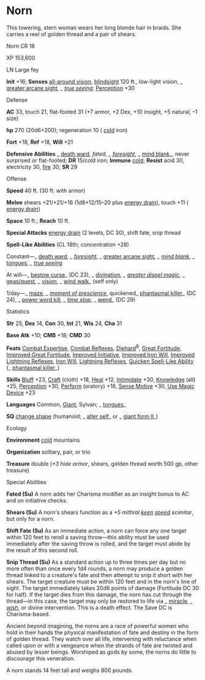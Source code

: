 # Norn

This towering, stern woman wears her long blonde hair in braids. She carries a reel of golden thread and a pair of shears.

Norn CR 18

XP 153,600

LN Large fey

**Init** +16; **Senses** [all-around vision](/pathfinderRPG/prd/monsters/universalMonsterRules.html#_all-around-vision), [blindsight](/pathfinderRPG/prd/monsters/universalMonsterRules.html#_blindsight) 120 ft., low-light vision, _ [greater arcane sight](/pathfinderRPG/prd/spells/arcaneSight.html#_arcane-sight-greater)_, _ [true seeing](/pathfinderRPG/prd/spells/trueSeeing.html#_true-seeing)_; [Perception](/pathfinderRPG/prd/skills/perception.html#_perception) +30

Defense

**AC** 33, touch 21, flat-footed 31 (+7 armor, +2 Dex, +10 insight, +5 natural, –1 size)

**hp** 270 (20d6+200); regeneration 10 ( [cold](/pathfinderRPG/prd/monsters/creatureTypes.html#_cold-subtype) iron)

**Fort** +18, **Ref** +18, **Will** +21

**Defensive Abilities** _ [death ward](/pathfinderRPG/prd/spells/deathWard.html#_death-ward)_, fated, _ [foresight](/pathfinderRPG/prd/spells/foresight.html#_foresight)_, _ [mind blank](/pathfinderRPG/prd/spells/mindBlank.html#_mind-blank)_, never surprised or flat-footed; **DR** 15/cold iron; **Immune** [cold](/pathfinderRPG/prd/monsters/creatureTypes.html#_cold-subtype); **Resist** acid 30, electricity 30, [fire](/pathfinderRPG/prd/monsters/creatureTypes.html#_fire-subtype) 30; **SR** 29

Offense

**Speed** 40 ft. (30 ft. with armor)

**Melee** shears +21/+21/+16 (1d8+12/15–20 plus [energy drain](/pathfinderRPG/prd/monsters/universalMonsterRules.html#_energy-drain)), touch +11 ( [energy drain](/pathfinderRPG/prd/monsters/universalMonsterRules.html#_energy-drain))

**Space** 10 ft.; **Reach** 10 ft.

**Special Attacks** [energy drain](/pathfinderRPG/prd/monsters/universalMonsterRules.html#_energy-drain) (2 levels, DC 30), shift fate, snip thread

**Spell-Like Abilities** (CL 18th; concentration +28)

Constant—_ [death ward](/pathfinderRPG/prd/spells/deathWard.html#_death-ward)_, _ [foresight](/pathfinderRPG/prd/spells/foresight.html#_foresight)_, _ [greater arcane sight](/pathfinderRPG/prd/spells/arcaneSight.html#_arcane-sight-greater)_, _ [mind blank](/pathfinderRPG/prd/spells/mindBlank.html#_mind-blank)_, _ [tongues](/pathfinderRPG/prd/spells/tongues.html#_tongues)_, _ [true seeing](/pathfinderRPG/prd/spells/trueSeeing.html#_true-seeing)_

At will—_ [bestow curse](/pathfinderRPG/prd/spells/bestowCurse.html#_bestow-curse)_ (DC 23), _ [divination](/pathfinderRPG/prd/spells/divination.html#_divination)_, _ [greater dispel magic](/pathfinderRPG/prd/spells/dispelMagic.html#_dispel-magic-greater)_, _ [geas/quest](/pathfinderRPG/prd/spells/geasQuest.html#_geas-quest)_, _ [vision](/pathfinderRPG/prd/spells/vision.html#_vision)_, _ [wind walk](/pathfinderRPG/prd/spells/windWalk.html#_wind-walk)_ (self only)

1/day—_ [maze](/pathfinderRPG/prd/spells/maze.html#_maze)_, _ [moment of prescience](/pathfinderRPG/prd/spells/momentOfPrescience.html#_moment-of-prescience)_, quickened_ [phantasmal killer](/pathfinderRPG/prd/spells/phantasmalKiller.html#_phantasmal-killer)_ (DC 24), _ [power word kill](/pathfinderRPG/prd/spells/powerWordKill.html#_power-word-kill)_, _ [time stop](/pathfinderRPG/prd/spells/timeStop.html#_time-stop)_, _ [weird](/pathfinderRPG/prd/spells/weird.html#_weird)_ (DC 29)

Statistics

**Str** 25, **Dex** 14, **Con** 30, **Int** 21, **Wis** 24, **Cha** 31

**Base Atk** +10; **CMB** +18; **CMD** 30

**Feats** [Combat Expertise](/pathfinderRPG/prd/feats.html#_combat-expertise), [Combat Reflexes](/pathfinderRPG/prd/feats.html#_combat-reflexes), [Diehard](/pathfinderRPG/prd/feats.html#_diehard)<sup>B</sup>, [Great Fortitude](/pathfinderRPG/prd/feats.html#_great-fortitude), [Improved Great Fortitude](/pathfinderRPG/prd/feats.html#_improved-great-fortitude), [Improved Initiative](/pathfinderRPG/prd/feats.html#_improved-initiative), [Improved Iron Will](/pathfinderRPG/prd/feats.html#_improved-iron-will), [Improved Lightning Reflexes](/pathfinderRPG/prd/feats.html#_improved-lightning-reflexes), [Iron Will](/pathfinderRPG/prd/feats.html#_iron-will), [Lightning Reflexes](/pathfinderRPG/prd/feats.html#_lightning-reflexes), [Quicken Spell-Like Ability](/pathfinderRPG/prd/monsters/monsterFeats.html#_quicken-spell-like-ability) (_ [phantasmal killer](/pathfinderRPG/prd/spells/phantasmalKiller.html#_phantasmal-killer)_)

**Skills** [Bluff](/pathfinderRPG/prd/skills/bluff.html#_bluff) +23, [Craft](/pathfinderRPG/prd/skills/craft.html#_craft) (cloth) +18, [Heal](/pathfinderRPG/prd/skills/heal.html#_heal) +12, [Intimidate](/pathfinderRPG/prd/skills/intimidate.html#_intimidate) +30, [Knowledge](/pathfinderRPG/prd/skills/knowledge.html#_knowledge) (all) +25, [Perception](/pathfinderRPG/prd/skills/perception.html#_perception) +30, [Perform](/pathfinderRPG/prd/skills/perform.html#_perform) (oratory) +18, [Sense Motive](/pathfinderRPG/prd/skills/senseMotive.html#_sense-motive) +30, [Use Magic Device](/pathfinderRPG/prd/skills/useMagicDevice.html#_use-magic-device) +23

**Languages** Common, [Giant](/pathfinderRPG/prd/monsters/creatureTypes.html#_giant-subtype), Sylvan; _ [tongues](/pathfinderRPG/prd/spells/tongues.html#_tongues)_

**SQ** [change shape](/pathfinderRPG/prd/monsters/universalMonsterRules.html#_change-shape) (humanoid; _ [alter self](/pathfinderRPG/prd/spells/alterSelf.html#_alter-self)_ or _ [giant form II](/pathfinderRPG/prd/spells/giantForm.html#_giant-form-ii)_)

Ecology

**Environment** [cold](/pathfinderRPG/prd/monsters/creatureTypes.html#_cold-subtype) mountains

**Organization** solitary, pair, or trio

**Treasure** double (_+3 hide armor_, shears, golden thread worth 500 gp, other treasure)

Special Abilities

**Fated (Su)** A norn adds her Charisma modifier as an insight bonus to AC and on initiative checks.

**Shears (Su)** A norn's shears function as a _+5 mithral [keen](/pathfinderRPG/prd/magicItems/weapons.html#_weapons-keen) [speed](/pathfinderRPG/prd/magicItems/weapons.html#_weapons-speed) scimitar_, but only for a norn.

**Shift Fate (Su)** As an immediate action, a norn can force any one target within 120 feet to reroll a saving throw—this ability must be used immediately after the saving throw is rolled, and the target must abide by the result of this second roll.

**Snip Thread (Su)** As a standard action up to three times per day but no more often than once every 1d4 rounds, a norn may produce a golden thread linked to a creature's fate and then attempt to snip it short with her shears. The target creature must be within 120 feet and in the norn's line of sight. The target immediately takes 20d6 points of damage (Fortitude DC 30 for half). If the target dies from this damage, the norn has cut through the thread—in this case, the target may only be restored to life via _ [miracle](/pathfinderRPG/prd/spells/miracle.html#_miracle)_, _ [wish](/pathfinderRPG/prd/spells/wish.html#_wish)_, or divine intervention. This is a death effect. The Save DC is Charisma-based.

Ancient beyond imagining, the norns are a race of powerful women who hold in their hands the physical manifestation of fate and destiny in the form of golden thread. They watch over all life, intervening with reluctance when called upon or with a vengeance when the strands of fate are twisted and abused by lesser beings. Worshiped as gods by some, the norns do little to discourage this veneration.

A norn stands 14 feet tall and weighs 800 pounds.

